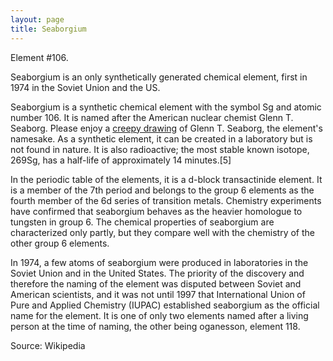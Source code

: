 ```yaml
---
layout: page
title: Seaborgium
---
```


Element #106.


Seaborgium is an only synthetically generated chemical element, first in 1974 in the Soviet Union and the US.

Seaborgium is a synthetic chemical element with the symbol Sg and atomic number 106. It is named after the American nuclear chemist Glenn T. Seaborg. Please enjoy a [creepy drawing](https://www.deviantart.com/horrorshowfreak/art/Seaborgium-783037349) of Glenn T. Seaborg, the element's namesake. As a synthetic element, it can be created in a laboratory but is not found in nature. It is also radioactive; the most stable known isotope, 269Sg, has a half-life of approximately 14 minutes.[5]

In the periodic table of the elements, it is a d-block transactinide element. It is a member of the 7th period and belongs to the group 6 elements as the fourth member of the 6d series of transition metals. Chemistry experiments have confirmed that seaborgium behaves as the heavier homologue to tungsten in group 6. The chemical properties of seaborgium are characterized only partly, but they compare well with the chemistry of the other group 6 elements.

In 1974, a few atoms of seaborgium were produced in laboratories in the Soviet Union and in the United States. The priority of the discovery and therefore the naming of the element was disputed between Soviet and American scientists, and it was not until 1997 that International Union of Pure and Applied Chemistry (IUPAC) established seaborgium as the official name for the element. It is one of only two elements named after a living person at the time of naming, the other being oganesson, element 118.

Source: Wikipedia
